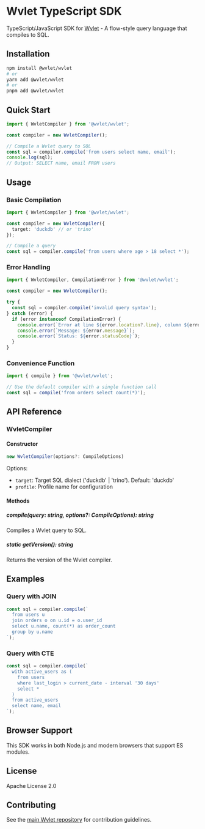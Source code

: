 # Wvlet TypeScript SDK

TypeScript/JavaScript SDK for [Wvlet](https://wvlet.org/) - A flow-style query language that compiles to SQL.

## Installation

```bash
npm install @wvlet/wvlet
# or
yarn add @wvlet/wvlet
# or
pnpm add @wvlet/wvlet
```

## Quick Start

```typescript
import { WvletCompiler } from '@wvlet/wvlet';

const compiler = new WvletCompiler();

// Compile a Wvlet query to SQL
const sql = compiler.compile('from users select name, email');
console.log(sql);
// Output: SELECT name, email FROM users
```

## Usage

### Basic Compilation

```typescript
import { WvletCompiler } from '@wvlet/wvlet';

const compiler = new WvletCompiler({
  target: 'duckdb' // or 'trino'
});

// Compile a query
const sql = compiler.compile('from users where age > 18 select *');
```

### Error Handling

```typescript
import { WvletCompiler, CompilationError } from '@wvlet/wvlet';

const compiler = new WvletCompiler();

try {
  const sql = compiler.compile('invalid query syntax');
} catch (error) {
  if (error instanceof CompilationError) {
    console.error(`Error at line ${error.location?.line}, column ${error.location?.column}`);
    console.error(`Message: ${error.message}`);
    console.error(`Status: ${error.statusCode}`);
  }
}
```

### Convenience Function

```typescript
import { compile } from '@wvlet/wvlet';

// Use the default compiler with a single function call
const sql = compile('from orders select count(*)');
```

## API Reference

### WvletCompiler

#### Constructor

```typescript
new WvletCompiler(options?: CompileOptions)
```

Options:
- `target`: Target SQL dialect ('duckdb' | 'trino'). Default: 'duckdb'
- `profile`: Profile name for configuration

#### Methods

##### compile(query: string, options?: CompileOptions): string

Compiles a Wvlet query to SQL.

##### static getVersion(): string

Returns the version of the Wvlet compiler.

## Examples

### Query with JOIN

```typescript
const sql = compiler.compile(`
  from users u
  join orders o on u.id = o.user_id
  select u.name, count(*) as order_count
  group by u.name
`);
```

### Query with CTE

```typescript
const sql = compiler.compile(`
  with active_users as (
    from users
    where last_login > current_date - interval '30 days'
    select *
  )
  from active_users
  select name, email
`);
```

## Browser Support

This SDK works in both Node.js and modern browsers that support ES modules.

## License

Apache License 2.0

## Contributing

See the [main Wvlet repository](https://github.com/wvlet/wvlet) for contribution guidelines.